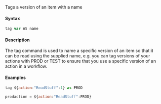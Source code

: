 Tags a version of an item with a name

#### Syntax
```js
tag var AS name
```
#### Description

The tag command is used to name a specific version of an item so that it can be read using the supplied name, e.g. you can tag versions of your actions with PROD or TEST to ensure that you use a specific version of an action in a workflow.

#### Examples

```js
tag ${action:"ReadStuff":1} as PROD

prodaction = ${action:"ReadStuff":PROD}
```
